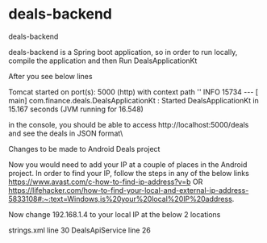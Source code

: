 # deals-backend
deals-backend

deals-backend is a Spring boot application, so in order to run locally, compile the application and then Run DealsApplicationKt

After you see below lines 

Tomcat started on port(s): 5000 (http) with context path '' INFO 15734 --- [ main] com.finance.deals.DealsApplicationKt : Started DealsApplicationKt in 15.167 seconds (JVM running for 16.548)

in the console, you should be able to access http://localhost:5000/deals and see the deals in JSON format\

Changes to be made to Android Deals project

Now you would need to add your IP at a couple of places in the Android project. In order to find your IP, follow the steps in any of the below links https://www.avast.com/c-how-to-find-ip-address?v=b OR https://lifehacker.com/how-to-find-your-local-and-external-ip-address-5833108#:~:text=Windows,is%20your%20local%20IP%20address.

Now change 192.168.1.4 to your local IP at the below 2 locations

strings.xml line 30 DealsApiService line 26
